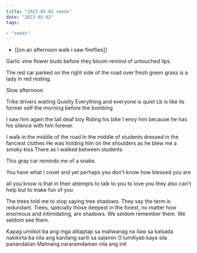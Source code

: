 ```yaml
---
title: "2023-05-02 seeds"
date: "2023-05-02"
tags:

- "seeds"
---
```


- [[on an afternoon walk i saw fireflies]]

Garlic vine flower buds before they bloom remind of untouched lips.

The red car parked on the right side of the road over fresh green grass is a lady in red resting.

Slow afternoon

Trike drivers waiting
Quietly
Everything and everyone is quiet
Lb is like its former self the morning before the bombing

I saw him again the tall deaf boy
Riding his bike
I envy him because he has his silence with him forever.

I walk in the middle of the road
In the middle of students dressed in the fanciest clothes
He was holding him on the shoulders as he blew me a smoky kiss
There as I walked between students

This gray car reminds me of a snake.

You have what I covet
and yet perhaps you don't know
how blessed you are

all you know is that
in their attempts to talk to you
to love you
they also can't help
but to make fun of you

The trees told me to stop saying tree shadows. They say the term is redundant. Trees, specially those deepest in the forest, no matter how enormous and intimidating, are shadows. We seldom remember them. We seldom see them.

Kapag umiikot ba ang mga alitaptap sa maliwanag na ilaw sa kalsada
nakikirta ba nila ang kanilang sarili sa salamin
O lumiliyab kaya sila panandalian
Malmang nararamdaman nila ang init